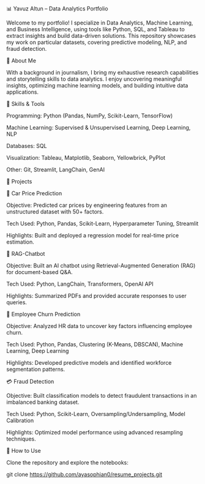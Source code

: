 📊 Yavuz Altun – Data Analytics Portfolio

Welcome to my portfolio! I specialize in Data Analytics, Machine Learning, and Business Intelligence, using tools like Python, SQL, and Tableau to extract insights and build data-driven solutions. This repository showcases my work on particular datasets, covering predictive modeling, NLP, and fraud detection.

🔹 About Me

With a background in journalism, I bring my exhaustive research capabilities and storytelling skills to data analytics. I enjoy uncovering meaningful insights, optimizing machine learning models, and building intuitive data applications.

🔹 Skills & Tools

Programming: Python (Pandas, NumPy, Scikit-Learn, TensorFlow)

Machine Learning: Supervised & Unsupervised Learning, Deep Learning, NLP

Databases: SQL

Visualization: Tableau, Matplotlib, Seaborn, Yellowbrick, PyPlot

Other: Git, Streamlit, LangChain, GenAI

📁 Projects

🚗 Car Price Prediction

Objective: Predicted car prices by engineering features from an unstructured dataset with 50+ factors.

Tech Used: Python, Pandas, Scikit-Learn, Hyperparameter Tuning, Streamlit

Highlights: Built and deployed a regression model for real-time price estimation.

🤖 RAG-Chatbot

Objective: Built an AI chatbot using Retrieval-Augmented Generation (RAG) for document-based Q&A.

Tech Used: Python, LangChain, Transformers, OpenAI API

Highlights: Summarized PDFs and provided accurate responses to user queries.

🏢 Employee Churn Prediction

Objective: Analyzed HR data to uncover key factors influencing employee churn.

Tech Used: Python, Pandas, Clustering (K-Means, DBSCAN), Machine Learning, Deep Learning

Highlights: Developed predictive models and identified workforce segmentation patterns.

💳 Fraud Detection

Objective: Built classification models to detect fraudulent transactions in an imbalanced banking dataset.

Tech Used: Python, Scikit-Learn, Oversampling/Undersampling, Model Calibration

Highlights: Optimized model performance using advanced resampling techniques.

🚀 How to Use

Clone the repository and explore the notebooks:

git clone https://github.com/ayasophian0/resume_projects.git
